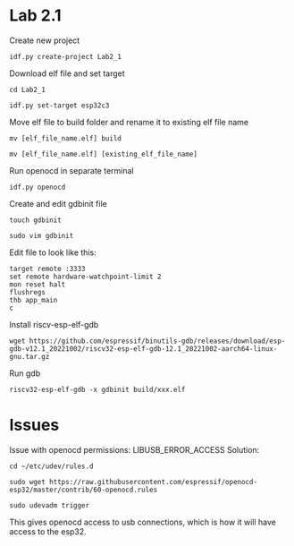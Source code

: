 # Lab 2.1
Create new project
```
idf.py create-project Lab2_1
```
Download elf file and set target
```
cd Lab2_1
```
```
idf.py set-target esp32c3
```
Move elf file to build folder and rename it to existing elf file name
```
mv [elf_file_name.elf] build
```
```
mv [elf_file_name.elf] [existing_elf_file_name]
```
Run openocd in separate terminal
```
idf.py openocd
```
Create and edit gdbinit file
```
touch gdbinit
```
```
sudo vim gdbinit
```
Edit file to look like this:
```
target remote :3333
set remote hardware-watchpoint-limit 2
mon reset halt
flushregs
thb app_main
c
```
Install riscv-esp-elf-gdb
```
wget https://github.com/espressif/binutils-gdb/releases/download/esp-gdb-v12.1_20221002/riscv32-esp-elf-gdb-12.1_20221002-aarch64-linux-gnu.tar.gz
```
Run gdb
```
riscv32-esp-elf-gdb -x gdbinit build/xxx.elf
```

# Issues
Issue with openocd permissions: LIBUSB_ERROR_ACCESS
Solution:
```
cd ~/etc/udev/rules.d
```
```
sudo wget https://raw.githubusercontent.com/espressif/openocd-esp32/master/contrib/60-openocd.rules 
```
```
sudo udevadm trigger
```
This gives openocd access to usb connections, which is how it will have access to the esp32.
